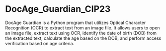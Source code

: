 # DocAge_Guardian_CIP23
DocAge Guardian is a Python program that utilizes Optical Character Recognition (OCR) to extract text from an image file. It allows users to open an image file, extract text using OCR, identify the date of birth (DOB) from the extracted text, calculate the age based on the DOB, and perform access verification based on age criteria.
